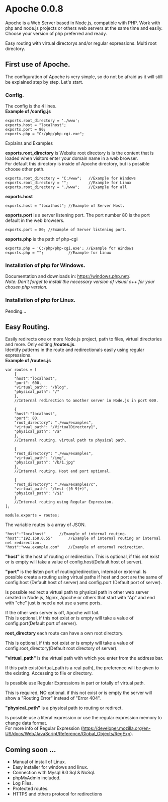 # Apoche 0.0.8
Apoche is a Web Server based in Node.js, compatible with PHP. Work with php and node.js projects or others web servers at the same time and easily. Choose your version of php preferred and ready.  

Easy routing with virtual directorys and/or regular expressions.
Multi root directory.

## First use of Apoche.
The configuration of Apoche is very simple, so do not be afraid as it will still be explained step by step. Let's start.  

### Config.
The config is the 4 lines.  
**Example of /config.js**

```
exports.root_directory = './www';
exports.host = "localhost";
exports.port = 80;
exports.php = "C:/php/php-cgi.exe";
```

Explains and Examples  

**exports.root_directory** is Website root directory is is the content that is loaded when visitors enter your domain name in a web browser.  
For default this directory is inside of Apoche directory, but is possible choose other path.

	exports.root_directory = "C:/www";	 //Example for Windows  
	exports.root_directory = "";		 //Example for Linux  
	exports.root_directory = "./www";	 //Example for all  
**exports.host**

	exports.host = "localhost"; //Example of Server Host.
**exports.port** is a server listening port. The port number 80 is the port default in the web browsers.

	exports.port = 80; //Example of Server listening port.  

**exports.php** is the path of php-cgi

	exports.php = 'C:/php/php-cgi.exe'; //Example for Windows  
	exports.php = ""; 			//Example for Linux  

### Installation of php for Windows.

Documentation and downloads in: https://windows.php.net/.  
*Note: Don't forget to install the necessary version of visual c++ for your chosen php version.*

### Installation of php for Linux.

Pending...

## Easy Routing.
Easily redirects one or more Node.js project, path to files, virtual directories and more. Only editing **/routes.js**.  
Identify patterns in the route and redirectionals easily using regular expressions.  
**Example of /routes.js**

```
var routes = [
	{
	"host":"localhost",
	"port": 600,
	"virtual_path": "/blog",
	"physical_path": "/"
	},
	//Internal redirection to another server in Node.js in port 600.

	{
	"host":"localhost",
	"port": 80,
	"root_directory": "./www/examples",
	"virtual_path": "/VirtualDirectory1",
	"physical_path": "/a"
	},
	//Internal routing. virtual path to physical path.

	{
	"root_directory": "./www/examples",
	"virtual_path": "/img",
	"physical_path": "/b/1.jpg"
	},
	//Internal routing. Host and port optional. 

	{
	"root_directory": "./www/examples/c",
	"virtual_path": "/test-([0-9]+)",
	"physical_path": "/$1"
	}
	//Internal routing using Regular Expression. 
];

module.exports = routes;
```

The variable routes is a array of JSON.

	"host":"localhost" 		//Example of internal routing.  
	"host":"192.168.0.55"		//Example of internal routing or internal net redirection.  
	"host":"www.example.com"	//Example of external redirection.  

**"host"** is the host of routing or redirection.
This is optional, if this not exist or is empty will take a value of config.host(Default host of server).

**"port"** is the listen port of routing/redirection, internal or external.
Is possible create a routing using virtual paths if host and port are the same of config.host (Default host of server) and config.port (Default port of server).  

Is possible redirect a virtual path to physical path in other web server created in Node.js, Nginx, Apoche or others that start with "Ap" and end with "che" just is need a not use a same ports.  

If the other web server is off, Apoche will fail.  
This is optional, if this not exist or is empty will take a value of config.port(Default port of server).  

**root_directory** each route can have a own root directory.  

This is optional, if this not exist or is empty will take a value of config.root_directory(Default root directory of server).  

**"virtual_path"** is the virtual path with which you enter from the address bar.  

If this path exist(virtual_path is a real path), the preference will be given to the existing. Accessing to file or directory.  

Is possible use Regular Expressions in part or totally of virtual path.  

This is required, NO optional. if this not exist or is empty the server will show a "Routing Error" instead of "Error 404".  

**"physical_path"** is a physical path to routing or redirect.  

Is possible use a literal expression or use the regular expression memory to change data format.  
For more info of Regular Expression (https://developer.mozilla.org/en-US/docs/Web/JavaScript/Reference/Global_Objects/RegExp).

## Coming soon ...
* Manual of install of Linux.
* Easy installer for windows and linux.
* Connection with Mysql 8.0 Sql & NoSql.
* phpMyAdmin included.
* Log Files.
* Protected routes.
* HTTPS and others protocol for redirections